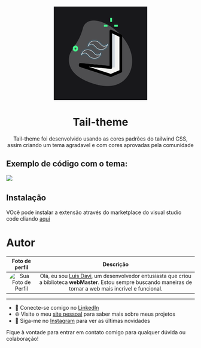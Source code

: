 <p align="center">
  <img src="https://github.com/webldavi/tail-theme/blob/main/assets/Icon.png?raw=true" width="250px" height="250px">
</p>
<h1 align="center">Tail-theme</h1>
<p align="center">Tail-theme foi desenvolvido usando as cores padrões do tailwind CSS, assim criando um tema agradavel e com cores aprovadas pela comunidade</p>

## Exemplo de código com o tema:

<img src="https://i.imgur.com/9M7j8Hj.png" height="400px" />

## Instalação
<p>VOcê pode instalar a extensão através do marketplace do visual studio code cliando <a href="https://marketplace.visualstudio.com/items?itemName=webldavi.tail-theme" target="_blank">aqui</a></p>


# Autor

| Foto de perfil      | Descrição |
| :-------------------: | :---------: |
| <img src="https://avatars.githubusercontent.com/u/89264926?v=4" alt="Sua Foto de Perfil" width="50" height="50" style="border-radius: 99px">     | Olá, eu sou [Luis Davi](https://luisdavi.vercel.app), um desenvolvedor entusiasta que criou a biblioteca **webMaster**. Estou sempre buscando maneiras de tornar a web mais incrível e funcional.

---

- 💼 Conecte-se comigo no [LinkedIn](https://www.linkedin.com/in/luisdav1)
- 🌐 Visite o meu [site pessoal](https://luisdavi.vercel.app) para saber mais sobre meus projetos
- 📸 Siga-me no [Instagram](https://instagram.com/lu1s.dev) para ver as últimas novidades

Fique à vontade para entrar em contato comigo para qualquer dúvida ou colaboração!

